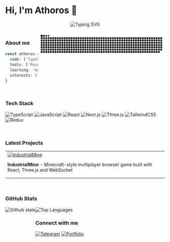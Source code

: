 # Hi, I'm Athoros 👋

<div align="center">
  <img src="https://readme-typing-svg.demolab.com?font=JetBrains+Mono&weight=500&size=22&duration=3000&pause=1000&color=A177FE&center=true&vCenter=true&multiline=true&repeat=false&width=435&height=75&lines=Frontend+Developer;Building+beautiful+web+experiences" alt="Typing SVG" />
</div>

<br>

<img align="right" width="400" src="https://raw.githubusercontent.com/platane/snk/output/github-contribution-grid-snake-dark.svg">

### About me

```typescript
const athoros = {
  code: ['TypeScript', 'JavaScript', 'HTML', 'CSS'],
  tools: ['React', 'Next.js', 'Three.js', 'TailwindCSS'],
  learning: 'Advanced React Patterns',
  interests: ['Web Development', '3D Graphics', 'Game Dev']
}
```

<br>

### Tech Stack

![TypeScript](https://img.shields.io/badge/TypeScript-007ACC?style=flat-square&logo=typescript&logoColor=white)
![JavaScript](https://img.shields.io/badge/JavaScript-F7DF1E?style=flat-square&logo=javascript&logoColor=black)
![React](https://img.shields.io/badge/React-20232A?style=flat-square&logo=react&logoColor=61DAFB)
![Next.js](https://img.shields.io/badge/Next.js-000000?style=flat-square&logo=next.js&logoColor=white)
![Three.js](https://img.shields.io/badge/Three.js-black?style=flat-square&logo=three.js&logoColor=white)
![TailwindCSS](https://img.shields.io/badge/Tailwind-38B2AC?style=flat-square&logo=tailwind-css&logoColor=white)
![Redux](https://img.shields.io/badge/Redux-593D88?style=flat-square&logo=redux&logoColor=white)

<br>

### Latest Projects

<table>
  <tr>
    <td>
      <a href="https://github.com/athor0s/minenergy-v2">
        <img src="https://opengraph.githubassets.com/1/athor0s/minenergy-v2" alt="IndustrialMine" width="400">
      </a>
      <p>
        <strong>IndustrialMine</strong> - Minecraft-style multiplayer browser game built with React, Three.js and WebSocket
      </p>
    </td>
  </tr>
</table>

<br>

### GitHub Stats

<img height="170" align="left" src="https://github-readme-stats.vercel.app/api?username=athor0s&count_private=true&include_all_commits=true&theme=tokyonight&hide_border=true&bg_color=0D1117" alt="Github stats" />
<img src="https://github-readme-stats.vercel.app/api/top-langs/?username=athor0s&layout=compact&theme=tokyonight&hide_border=true&bg_color=0D1117" alt="Top Languages" />

<br>

### Connect with me

[![Telegram](https://img.shields.io/badge/Telegram-2CA5E0?style=flat-square&logo=telegram&logoColor=white)](https://t.me/athor0s)
[![Portfolio](https://img.shields.io/badge/Portfolio-A177FE?style=flat-square&logo=About.me&logoColor=white)](https://athor0s.dev) 